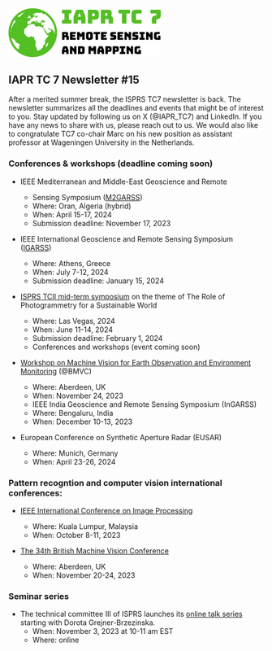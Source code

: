 <img width=300px src="files/TC-7_Logo.png">

## IAPR TC 7 Newsletter #15

After a merited summer break, the ISPRS TC7 newsletter is back. The newsletter summarizes all the deadlines and events that might be of interest to you. Stay updated by following us on X (@IAPR_TC7) and LinkedIn. If you have any news to share with us, please reach out to us.
We would also like to congratulate TC7 co-chair Marc on his new position as assistant professor at Wageningen University in the Netherlands.

### Conferences & workshops (deadline coming soon)
* IEEE Mediterranean and Middle-East Geoscience and Remote     
    * Sensing Symposium ([M2GARSS](https://2024.m2garss.org/index.php))
    * Where: Oran, Algeria (hybrid)
    * When: April 15-17, 2024
    * Submission deadline: November 17, 2023 

* IEEE International Geoscience and Remote Sensing Symposium ([IGARSS](https://www.2024.ieeeigarss.org/))
    * Where: Athens, Greece
    * When: July 7-12, 2024
    * Submission deadline: January 15, 2024
    
* [ISPRS TCII mid-term symposium](https://www.isprs.org/tc2-symposium2024/index.html) on the theme of The Role of Photogrammetry for a Sustainable World 
    * Where: Las Vegas, 2024
    * When: June 11-14, 2024
    * Submission deadline: February 1, 2024
    * Conferences and workshops (event coming soon)

* [Workshop on Machine Vision for Earth Observation and Environment Monitoring](https://mveo.github.io/) (@BMVC)
    * Where: Aberdeen, UK
    * When: November 24, 2023
    * IEEE India Geoscience and Remote Sensing Symposium (InGARSS) 
    * Where: Bengaluru, India
    * When: December 10-13, 2023

* European Conference on Synthetic Aperture Radar (EUSAR)
    * Where: Munich, Germany
    * When: April 23-26, 2024

###  Pattern recogntion and computer vision international conferences:
* [IEEE International Conference on Image Processing](https://2023.ieeeicip.org/)
    * Where: Kuala Lumpur, Malaysia
    * When: October 8-11, 2023

* [The 34th British Machine Vision Conference](https://bmvc2023.org/)
    * Where: Aberdeen, UK
    * When: November 20-24, 2023

### Seminar series

* The technical committee III of ISPRS launches its [online talk series](https://www2.isprs.org/commissions/comm2/activities/online_talk_series/%C2%A0) starting with Dorota Grejner-Brzezinska.
    * When: November 3, 2023 at 10-11 am EST
    * Where: online
